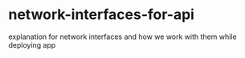 # network-interfaces-for-api
explanation for network interfaces and how we work with them while deploying app
